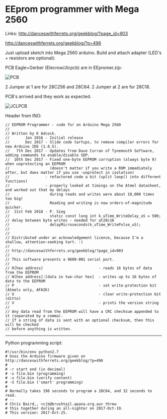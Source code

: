 # EEprom programmer with Mega 2560

Links:
http://danceswithferrets.org/geekblog/?page_id=903

http://danceswithferrets.org/geekblog/?p=496

Just upload sketch into Mega 2560 arduino.
Build and attach adapter (LED's + resistors are optional):

PCB Eagle+Gerber (Elecrow/Jlcpcb) are in EEpromer.zip:

![PCB](https://github.com/petersieg/eeprom/blob/master/EEpromer.png)

2 Jumper at 1 are for 28C256 and 28C64.
2 Jumper at 2 are for 28C16.

PCB's arrived and they work as expected.

![JCLPCB](https://github.com/petersieg/eeprom/blob/master/EEprommer%20Adapter.jpeg)

Header from INO:

```code
// EEPROM Programmer - code for an Arduino Mega 2560
//
// Written by K Adcock.
//       Jan 2016 - Initial release
//       Dec 2017 - Slide code tartups, to remove compiler errors for new Arduino IDE (1.8.5).
//   7th Dec 2017 - Updates from Dave Curran of Tynemouth Software, adding commands to enable/disable SDP.
//  10th Dec 2017 - Fixed one-byte EEPROM corruption (always byte 0) when unprotecting an EEPROM
//                  (doesn't matter if you write a ROM immediately after, but does matter if you use -unprotect in isolation)
//                - refactored code a bit (split loop() into different functions)
//                - properly looked at timings on the Atmel datasheet, and worked out that my delays
//                  during reads and writes were about 10,000 times too big!
//                  Reading and writing is now orders-of-magnitude quicker.
//  21st Feb 2018 - P. Sieg
//                  static const long int k_uTime_WriteDelay_uS = 500; // delay between byte writes - needed for at28c16
//                  delayMicroseconds(k_uTime_WritePulse_uS);
//
//
// Distributed under an acknowledgement licence, because I'm a shallow, attention-seeking tart. :)
//
// http://danceswithferrets.org/geekblog/?page_id=903
//
// This software presents a 9600-8N1 serial port.
//
// R[hex address]                         - reads 16 bytes of data from the EEPROM
// W[hex address]:[data in two-char hex]  - writes up to 16 bytes of data to the EEPROM
// P                                      - set write-protection bit (Atmels only, AFAIK)
// U                                      - clear write-protection bit (ditto)
// V                                      - prints the version string
//
// Any data read from the EEPROM will have a CRC checksum appended to it (separated by a comma).
// If a string of data is sent with an optional checksum, then this will be checked
// before anything is written.
```
---

Python programming script:
```code
#!/usr/bin/env python2.7
# Uses the Arduino firmware given on http://danceswithferrets.org/geekblog/?p=496
#
# -r start end (in decimal)
# -s file.bin (programming)
# -v file.bin (verify content)
# -S file.bin ('smart' programming)
#
# Normally takes 196 seconds to program a 28C64, and 32 seconds to read.
# --
# Chris Baird,, <cjb@brushtail.apana.org.au> threw
# this together during an all-nighter on 2017-Oct-19.
# This version: 2017-Oct-25.
```
